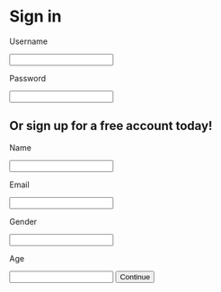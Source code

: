 <!DOCTYPE html>
<html>
<head>
<title>Livin Life</title>
</head>
<body>

<h1>Sign in</h1>
<p>Username</p>
<input>
<p>Password</p>
<input>

<h2>Or sign up for a free account today!</h2>
<p>Name</p>
<input>
<p>Email</p>
<input>
<p>Gender</p>
<input>
<p>Age</p>
<input>
<button>Continue</button>

</body>
</html>
